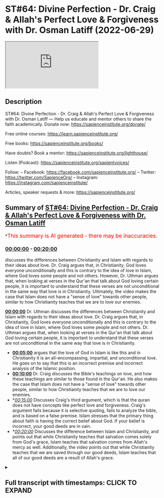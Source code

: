 # ST#64: Divine Perfection - Dr. Craig & Allah's Perfect Love & Forgiveness with Dr. Osman Latiff (2022-06-29)

<iframe loading='lazy' src='https://www.youtube.com/embed/fFkGbBAgy1s'></iframe>

## Description

ST#64: Divine Perfection - Dr. Craig & Allah's Perfect Love & Forgiveness with Dr. Osman Latiff
—
Help us educate and mentor others to share the faith academically.
Donate now: https://sapienceinstitute.org/donate/ 

Free online courses: https://learn.sapienceinstitute.org/

Free books: https://sapienceinstitute.org/books/

Have doubts? Book a mentor: https://sapienceinstitute.org/lighthouse/

Listen (Podcast): https://sapienceinstitute.org/sapientvoices/

Follow:
– Facebook: https://facebook.com/sapienceinstitute.org/ 
– Twitter: https://twitter.com/SapienceOrg/ 
– Instagram: https://instagram.com/sapienceinstitute/ 

Articles, speaker requests & more: https://sapienceinstitute.org/

## Summary of [ST#64: Divine Perfection - Dr. Craig & Allah's Perfect Love & Forgiveness with Dr. Osman Latiff](https://www.youtube.com/watch?v=fFkGbBAgy1s)


*<span style="color:red; font-size:125%">This summary is AI generated - there may be inaccuracies</span>.

### [00:00:00](https://www.youtube.com/watch?v=fFkGbBAgy1s&t=0) - [00:20:00](https://www.youtube.com/watch?v=fFkGbBAgy1s&t=1200)

 discusses the differences between Christianity and Islam with regards to their ideas about love. Dr. Craig argues that, in Christianity, God loves everyone unconditionally and this is contrary to the idea of love in Islam, where God loves some people and not others. However, Dr. Uthman argues that, when looking at verses in the Qur'an that talk about God loving certain people, it is important to understand that these verses are not unconditional in the same way that love is in Christianity. Ultimately, the video makes the case that Islam does not have a "sense of love" towards other people, similar to how Christianity teaches that we are to love our enemies.

**[00:00:00](https://www.youtube.com/watch?v=fFkGbBAgy1s&t=0)**  Dr. Uthman discusses the differences between Christianity and Islam with regards to their ideas about love. Dr. Craig argues that, in Christianity, God loves everyone unconditionally and this is contrary to the idea of love in Islam, where God loves some people and not others. Dr. Uthman argues that, when looking at verses in the Qur'an that talk about God loving certain people, it is important to understand that these verses are not unconditional in the same way that love is in Christianity.
* **[00:05:00](https://www.youtube.com/watch?v=fFkGbBAgy1s&t=300)** argues that the love of God in Islam is like this and in Christianity it is an all-encompassing, impartial, and unconditional love. He goes on to say that this is an incorrect premise and incorrect analysis of the Islamic position.
* **[00:10:00](https://www.youtube.com/watch?v=fFkGbBAgy1s&t=600)**  Dr. Craig discusses the Bible's teachings on love, and how these teachings are similar to those found in the Qur'an. He also makes the case that Islam does not have a "sense of love" towards other people, similar to how Christianity teaches that we are to love our enemies.
* **[00:15:00](https://www.youtube.com/watch?v=fFkGbBAgy1s&t=900)* Discusses Craig's third argument, which is that the quran does not have concepts like perfect love and forgiveness. Craig's argument fails because it is selective quoting, fails to analyze the bible, and is based on a false premise. Islam stresses that the primary thing about faith is having the correct belief about God. If your belief is incorrect, your good deeds are in vain.
* **[00:20:00](https://www.youtube.com/watch?v=fFkGbBAgy1s&t=1200)* Discusses the difference between Islam and Christianity, and points out that while Christianity teaches that salvation comes solely from God's grace, Islam teaches that salvation comes from Allah's mercy as well. Additionally, the video points out that while Christianity teaches that we are saved through our good deeds, Islam teaches that all of our good deeds are a result of Allah's grace.

<details><summary><h2>Full transcript with timestamps: CLICK TO EXPAND</h2></summary>

[0:00:06](https://youtu.be/fFkGbBAgy1s?t=6) assalamualaikum welcome to sapient  
[0:00:08](https://youtu.be/fFkGbBAgy1s?t=8) thoughts this is dr uthman native and  
[0:00:09](https://youtu.be/fFkGbBAgy1s?t=9) we're going through my book divine  
[0:00:10](https://youtu.be/fFkGbBAgy1s?t=10) perfection christianity and islam on sin  
[0:00:13](https://youtu.be/fFkGbBAgy1s?t=13) and salvation a very important topic a  
[0:00:15](https://youtu.be/fFkGbBAgy1s?t=15) very crucial understanding christianity  
[0:00:18](https://youtu.be/fFkGbBAgy1s?t=18) in its light in this right light and  
[0:00:20](https://youtu.be/fFkGbBAgy1s?t=20) islam in this right light as well of  
[0:00:22](https://youtu.be/fFkGbBAgy1s?t=22) course the book is also answering back  
[0:00:24](https://youtu.be/fFkGbBAgy1s?t=24) against detractors made by destructions  
[0:00:26](https://youtu.be/fFkGbBAgy1s?t=26) made by christian mission ethiopia and  
[0:00:28](https://youtu.be/fFkGbBAgy1s?t=28) apologists like william lane craig and  
[0:00:30](https://youtu.be/fFkGbBAgy1s?t=30) others before and after him as well  
[0:00:33](https://youtu.be/fFkGbBAgy1s?t=33) we've been through  
[0:00:34](https://youtu.be/fFkGbBAgy1s?t=34) two main arguments made by dr william  
[0:00:37](https://youtu.be/fFkGbBAgy1s?t=37) lane craig already about the concept of  
[0:00:39](https://youtu.be/fFkGbBAgy1s?t=39) the trinity in the quranic framework  
[0:00:41](https://youtu.be/fFkGbBAgy1s?t=41) about humans salvation in the quranic  
[0:00:44](https://youtu.be/fFkGbBAgy1s?t=44) model as well  
[0:00:46](https://youtu.be/fFkGbBAgy1s?t=46) in contrast to the christian  
[0:00:48](https://youtu.be/fFkGbBAgy1s?t=48) idea about atonement represents through  
[0:00:50](https://youtu.be/fFkGbBAgy1s?t=50) atonement theories and other things as  
[0:00:52](https://youtu.be/fFkGbBAgy1s?t=52) well now the the third argument made by  
[0:00:55](https://youtu.be/fFkGbBAgy1s?t=55) dr craig in light of islamic theism is a  
[0:00:58](https://youtu.be/fFkGbBAgy1s?t=58) bit similar to the second one but this  
[0:01:00](https://youtu.be/fFkGbBAgy1s?t=60) time it's about the idea of love  
[0:01:02](https://youtu.be/fFkGbBAgy1s?t=62) so he argues therefore that god can't be  
[0:01:05](https://youtu.be/fFkGbBAgy1s?t=65) worthy of worship in islam because he's  
[0:01:07](https://youtu.be/fFkGbBAgy1s?t=67) not maximally loving in that he doesn't  
[0:01:10](https://youtu.be/fFkGbBAgy1s?t=70) love  
[0:01:10](https://youtu.be/fFkGbBAgy1s?t=70) everybody and the christians in fact not  
[0:01:13](https://youtu.be/fFkGbBAgy1s?t=73) all christians but he and perhaps people  
[0:01:15](https://youtu.be/fFkGbBAgy1s?t=75) like him  
[0:01:16](https://youtu.be/fFkGbBAgy1s?t=76) focus on the idea that god loves  
[0:01:19](https://youtu.be/fFkGbBAgy1s?t=79) everyone  
[0:01:20](https://youtu.be/fFkGbBAgy1s?t=80) god loves everybody  
[0:01:22](https://youtu.be/fFkGbBAgy1s?t=82) and therefore if god loves everybody  
[0:01:25](https://youtu.be/fFkGbBAgy1s?t=85) then that's the god that we should be  
[0:01:26](https://youtu.be/fFkGbBAgy1s?t=86) worshipping as opposed to islam where  
[0:01:29](https://youtu.be/fFkGbBAgy1s?t=89) god loves some people and not other  
[0:01:31](https://youtu.be/fFkGbBAgy1s?t=91) people and craig therefore in his in his  
[0:01:34](https://youtu.be/fFkGbBAgy1s?t=94) works and literature in his debates he  
[0:01:36](https://youtu.be/fFkGbBAgy1s?t=96) isolates particular verses in the quran  
[0:01:38](https://youtu.be/fFkGbBAgy1s?t=98) where it says that god loves the  
[0:01:40](https://youtu.be/fFkGbBAgy1s?t=100) the doers of god those of good god loves  
[0:01:43](https://youtu.be/fFkGbBAgy1s?t=103) the repentant god loves the you know the  
[0:01:46](https://youtu.be/fFkGbBAgy1s?t=106) ones who make peace god loves so god  
[0:01:48](https://youtu.be/fFkGbBAgy1s?t=108) loves particular people uh but god does  
[0:01:51](https://youtu.be/fFkGbBAgy1s?t=111) not love other people god doesn't love  
[0:01:52](https://youtu.be/fFkGbBAgy1s?t=112) the boastful god doesn't love the  
[0:01:54](https://youtu.be/fFkGbBAgy1s?t=114) arrogant god doesn't love the the  
[0:01:56](https://youtu.be/fFkGbBAgy1s?t=116) unbelievers for example god doesn't love  
[0:01:58](https://youtu.be/fFkGbBAgy1s?t=118) the mischief makers for example or the  
[0:02:00](https://youtu.be/fFkGbBAgy1s?t=120) unjust for example so we have those that  
[0:02:02](https://youtu.be/fFkGbBAgy1s?t=122) god loves and go that god and those that  
[0:02:04](https://youtu.be/fFkGbBAgy1s?t=124) god does not love  
[0:02:06](https://youtu.be/fFkGbBAgy1s?t=126) in the quran for example whereas he says  
[0:02:08](https://youtu.be/fFkGbBAgy1s?t=128) in in christianity god loves everybody  
[0:02:12](https://youtu.be/fFkGbBAgy1s?t=132) and the key verse that christians love  
[0:02:14](https://youtu.be/fFkGbBAgy1s?t=134) to cite like him and others is  
[0:02:16](https://youtu.be/fFkGbBAgy1s?t=136) for god so loved the world loved the  
[0:02:18](https://youtu.be/fFkGbBAgy1s?t=138) world that he gave his only be or he  
[0:02:20](https://youtu.be/fFkGbBAgy1s?t=140) sent his only begotten son that he  
[0:02:22](https://youtu.be/fFkGbBAgy1s?t=142) whosoever believes in him shall have  
[0:02:24](https://youtu.be/fFkGbBAgy1s?t=144) everlasting life and shall not perish so  
[0:02:27](https://youtu.be/fFkGbBAgy1s?t=147) therefore since god so loved the world  
[0:02:29](https://youtu.be/fFkGbBAgy1s?t=149) meaning the whole world  
[0:02:31](https://youtu.be/fFkGbBAgy1s?t=151) that means god loves everybody including  
[0:02:34](https://youtu.be/fFkGbBAgy1s?t=154) sinners this is the key thing for us to  
[0:02:36](https://youtu.be/fFkGbBAgy1s?t=156) remember about what christians say  
[0:02:38](https://youtu.be/fFkGbBAgy1s?t=158) god loves sinners and therefore  
[0:02:41](https://youtu.be/fFkGbBAgy1s?t=161) and in contrast the quran in islam the  
[0:02:43](https://youtu.be/fFkGbBAgy1s?t=163) god of islam or the quran does not love  
[0:02:46](https://youtu.be/fFkGbBAgy1s?t=166) sinners that's the key thing but the  
[0:02:48](https://youtu.be/fFkGbBAgy1s?t=168) first thing of course is for us to  
[0:02:49](https://youtu.be/fFkGbBAgy1s?t=169) understand this very very clearly number  
[0:02:51](https://youtu.be/fFkGbBAgy1s?t=171) one  
[0:02:52](https://youtu.be/fFkGbBAgy1s?t=172) christians of course they make this  
[0:02:54](https://youtu.be/fFkGbBAgy1s?t=174) argument about god loving everybody but  
[0:02:56](https://youtu.be/fFkGbBAgy1s?t=176) there is no agreement in fact amongst  
[0:02:58](https://youtu.be/fFkGbBAgy1s?t=178) christians or theologians that god in  
[0:03:01](https://youtu.be/fFkGbBAgy1s?t=181) fact loves everybody does god love  
[0:03:04](https://youtu.be/fFkGbBAgy1s?t=184) the murderer does god love  
[0:03:07](https://youtu.be/fFkGbBAgy1s?t=187) hitler does god love genocidal maniacs  
[0:03:10](https://youtu.be/fFkGbBAgy1s?t=190) does god love everybody and does god  
[0:03:13](https://youtu.be/fFkGbBAgy1s?t=193) love them exactly the same way now i say  
[0:03:15](https://youtu.be/fFkGbBAgy1s?t=195) that because dr craig for example says  
[0:03:18](https://youtu.be/fFkGbBAgy1s?t=198) the love of god is three things it's  
[0:03:20](https://youtu.be/fFkGbBAgy1s?t=200) impartial it's universal and it's  
[0:03:23](https://youtu.be/fFkGbBAgy1s?t=203) unconditional remember those three words  
[0:03:25](https://youtu.be/fFkGbBAgy1s?t=205) it's impartial  
[0:03:27](https://youtu.be/fFkGbBAgy1s?t=207) unconditional and it's universal whereas  
[0:03:30](https://youtu.be/fFkGbBAgy1s?t=210) the love of the god in islam it's  
[0:03:33](https://youtu.be/fFkGbBAgy1s?t=213) partial not universal not unconditional  
[0:03:35](https://youtu.be/fFkGbBAgy1s?t=215) either therefore the god of uh  
[0:03:37](https://youtu.be/fFkGbBAgy1s?t=217) christianity he argues wins the day now  
[0:03:40](https://youtu.be/fFkGbBAgy1s?t=220) let's think about this very carefully  
[0:03:41](https://youtu.be/fFkGbBAgy1s?t=221) what does it mean to say that the love  
[0:03:42](https://youtu.be/fFkGbBAgy1s?t=222) of god is impartial in christianity that  
[0:03:45](https://youtu.be/fFkGbBAgy1s?t=225) means it's the same that means god loves  
[0:03:48](https://youtu.be/fFkGbBAgy1s?t=228) everybody the same what does that mean  
[0:03:51](https://youtu.be/fFkGbBAgy1s?t=231) that means god loves  
[0:03:53](https://youtu.be/fFkGbBAgy1s?t=233) hitler like he loves moses that god  
[0:03:56](https://youtu.be/fFkGbBAgy1s?t=236) loves the mass murderer like he loves  
[0:03:59](https://youtu.be/fFkGbBAgy1s?t=239) the peacemaker that means god love is  
[0:04:01](https://youtu.be/fFkGbBAgy1s?t=241) impartial he loves everybody the same  
[0:04:04](https://youtu.be/fFkGbBAgy1s?t=244) which means in essence god loves nobody  
[0:04:07](https://youtu.be/fFkGbBAgy1s?t=247) because there's no gradients of love for  
[0:04:09](https://youtu.be/fFkGbBAgy1s?t=249) us to consider what does love actually  
[0:04:11](https://youtu.be/fFkGbBAgy1s?t=251) then mean  
[0:04:13](https://youtu.be/fFkGbBAgy1s?t=253) what does love even mean if god loves  
[0:04:15](https://youtu.be/fFkGbBAgy1s?t=255) everybody the same and there are no  
[0:04:17](https://youtu.be/fFkGbBAgy1s?t=257) gradients of love loving less not loving  
[0:04:20](https://youtu.be/fFkGbBAgy1s?t=260) loving more these are all gradients of  
[0:04:22](https://youtu.be/fFkGbBAgy1s?t=262) love that we find in the quran in  
[0:04:23](https://youtu.be/fFkGbBAgy1s?t=263) islamic  
[0:04:25](https://youtu.be/fFkGbBAgy1s?t=265) narrative but in christianity if god  
[0:04:27](https://youtu.be/fFkGbBAgy1s?t=267) loves everybody the same impartially  
[0:04:29](https://youtu.be/fFkGbBAgy1s?t=269) that means how do we even have a way of  
[0:04:31](https://youtu.be/fFkGbBAgy1s?t=271) approaching god or know what god wants  
[0:04:34](https://youtu.be/fFkGbBAgy1s?t=274) us to do if he loves us all impartially  
[0:04:37](https://youtu.be/fFkGbBAgy1s?t=277) anyway from the get-go from the outside  
[0:04:40](https://youtu.be/fFkGbBAgy1s?t=280) and what does it mean is love is  
[0:04:41](https://youtu.be/fFkGbBAgy1s?t=281) unconditional that means there's no  
[0:04:43](https://youtu.be/fFkGbBAgy1s?t=283) condition placed on god's love that  
[0:04:44](https://youtu.be/fFkGbBAgy1s?t=284) means  
[0:04:45](https://youtu.be/fFkGbBAgy1s?t=285) the psychopathic murderer she could feel  
[0:04:48](https://youtu.be/fFkGbBAgy1s?t=288) secure and happy knowing that god loves  
[0:04:50](https://youtu.be/fFkGbBAgy1s?t=290) him anyway because it's an unconditional  
[0:04:53](https://youtu.be/fFkGbBAgy1s?t=293) love like the craig therefore presents  
[0:04:55](https://youtu.be/fFkGbBAgy1s?t=295) but this again is contrary in fact to  
[0:04:57](https://youtu.be/fFkGbBAgy1s?t=297) the bible itself because in the bible  
[0:04:59](https://youtu.be/fFkGbBAgy1s?t=299) itself we do find verses where god does  
[0:05:02](https://youtu.be/fFkGbBAgy1s?t=302) not love some people in the book of  
[0:05:04](https://youtu.be/fFkGbBAgy1s?t=304) hosea for example chapter 9 verse 5 5 it  
[0:05:07](https://youtu.be/fFkGbBAgy1s?t=307) says because of their wickedness in  
[0:05:09](https://youtu.be/fFkGbBAgy1s?t=309) gilgal i hated them  
[0:05:12](https://youtu.be/fFkGbBAgy1s?t=312) right because of this wretchedness or  
[0:05:14](https://youtu.be/fFkGbBAgy1s?t=314) their rebellion i do not love them very  
[0:05:17](https://youtu.be/fFkGbBAgy1s?t=317) unequivocal language in psalm 5 5. god  
[0:05:20](https://youtu.be/fFkGbBAgy1s?t=320) does not love those who transgress and  
[0:05:22](https://youtu.be/fFkGbBAgy1s?t=322) do wrong in psalm 5 5 in psalm 139 it  
[0:05:26](https://youtu.be/fFkGbBAgy1s?t=326) says something similar right that  
[0:05:29](https://youtu.be/fFkGbBAgy1s?t=329) what do i do with those who hate you i  
[0:05:31](https://youtu.be/fFkGbBAgy1s?t=331) hate them i have all full hatred for  
[0:05:34](https://youtu.be/fFkGbBAgy1s?t=334) them in fact eric peel the dutch  
[0:05:36](https://youtu.be/fFkGbBAgy1s?t=336) theologian says that the most  
[0:05:38](https://youtu.be/fFkGbBAgy1s?t=338) absolute form of hatred is used in this  
[0:05:41](https://youtu.be/fFkGbBAgy1s?t=341) verse even thomas aquinas in his  
[0:05:43](https://youtu.be/fFkGbBAgy1s?t=343) comments from psalm 5 5 says that god  
[0:05:45](https://youtu.be/fFkGbBAgy1s?t=345) hates sinners  
[0:05:47](https://youtu.be/fFkGbBAgy1s?t=347) right that they're not sufficient  
[0:05:49](https://youtu.be/fFkGbBAgy1s?t=349) before god's majesty before god so  
[0:05:52](https://youtu.be/fFkGbBAgy1s?t=352) therefore it seems these are like newer  
[0:05:54](https://youtu.be/fFkGbBAgy1s?t=354) kind of trends coming from christian  
[0:05:55](https://youtu.be/fFkGbBAgy1s?t=355) missionaries about god loving everybody  
[0:05:57](https://youtu.be/fFkGbBAgy1s?t=357) maybe  
[0:05:58](https://youtu.be/fFkGbBAgy1s?t=358) maybe it's a ploy  
[0:05:59](https://youtu.be/fFkGbBAgy1s?t=359) in order to propagate their faith and to  
[0:06:01](https://youtu.be/fFkGbBAgy1s?t=361) invite more people to christianity but  
[0:06:03](https://youtu.be/fFkGbBAgy1s?t=363) but the bible isn't saying that and nor  
[0:06:06](https://youtu.be/fFkGbBAgy1s?t=366) are christian theologians particularly  
[0:06:07](https://youtu.be/fFkGbBAgy1s?t=367) of the past saying that that god loves  
[0:06:09](https://youtu.be/fFkGbBAgy1s?t=369) everybody the same way impartially that  
[0:06:12](https://youtu.be/fFkGbBAgy1s?t=372) means even me as a muslim who denies  
[0:06:15](https://youtu.be/fFkGbBAgy1s?t=375) christianity and denies of the core  
[0:06:17](https://youtu.be/fFkGbBAgy1s?t=377) tenets of christianity of incarnation of  
[0:06:20](https://youtu.be/fFkGbBAgy1s?t=380) jesus as a savior uh  
[0:06:23](https://youtu.be/fFkGbBAgy1s?t=383) god would love me as as he loves other  
[0:06:25](https://youtu.be/fFkGbBAgy1s?t=385) people  
[0:06:26](https://youtu.be/fFkGbBAgy1s?t=386) unconditionally i mean i don't have to  
[0:06:28](https://youtu.be/fFkGbBAgy1s?t=388) change or anything of course christians  
[0:06:29](https://youtu.be/fFkGbBAgy1s?t=389) wouldn't argue they said no there has to  
[0:06:30](https://youtu.be/fFkGbBAgy1s?t=390) be change and you have to whatever but  
[0:06:32](https://youtu.be/fFkGbBAgy1s?t=392) the point is not just through my service  
[0:06:34](https://youtu.be/fFkGbBAgy1s?t=394) of anybody really so  
[0:06:36](https://youtu.be/fFkGbBAgy1s?t=396) that wouldn't really work in light of  
[0:06:38](https://youtu.be/fFkGbBAgy1s?t=398) the bible or in light of just  
[0:06:39](https://youtu.be/fFkGbBAgy1s?t=399) logical sense and what about god  
[0:06:42](https://youtu.be/fFkGbBAgy1s?t=402) therefore loving universally that means  
[0:06:44](https://youtu.be/fFkGbBAgy1s?t=404) the same thing that god loves everybody  
[0:06:46](https://youtu.be/fFkGbBAgy1s?t=406) and everything the same way  
[0:06:48](https://youtu.be/fFkGbBAgy1s?t=408) of course this wouldn't make much sense  
[0:06:51](https://youtu.be/fFkGbBAgy1s?t=411) to say that because it wouldn't give  
[0:06:53](https://youtu.be/fFkGbBAgy1s?t=413) human beings that incentive that drive  
[0:06:55](https://youtu.be/fFkGbBAgy1s?t=415) to want to do good things in order to  
[0:06:58](https://youtu.be/fFkGbBAgy1s?t=418) love god or be loved by god because if  
[0:07:02](https://youtu.be/fFkGbBAgy1s?t=422) god loves them already anyway then what  
[0:07:04](https://youtu.be/fFkGbBAgy1s?t=424) really would the point of that be  
[0:07:06](https://youtu.be/fFkGbBAgy1s?t=426) and some people in fact would argue some  
[0:07:08](https://youtu.be/fFkGbBAgy1s?t=428) people would argue against it by saying  
[0:07:09](https://youtu.be/fFkGbBAgy1s?t=429) well you know people's love for god  
[0:07:11](https://youtu.be/fFkGbBAgy1s?t=431) should drive them to want to do good  
[0:07:13](https://youtu.be/fFkGbBAgy1s?t=433) things for them and i understand that  
[0:07:14](https://youtu.be/fFkGbBAgy1s?t=434) point as well but other people would  
[0:07:15](https://youtu.be/fFkGbBAgy1s?t=435) argue  
[0:07:16](https://youtu.be/fFkGbBAgy1s?t=436) what's the point anyway and anyway islam  
[0:07:18](https://youtu.be/fFkGbBAgy1s?t=438) doesn't have that problem  
[0:07:20](https://youtu.be/fFkGbBAgy1s?t=440) it doesn't have that problem because  
[0:07:22](https://youtu.be/fFkGbBAgy1s?t=442) what does islam actually say  
[0:07:23](https://youtu.be/fFkGbBAgy1s?t=443) it says number one the thing that is  
[0:07:26](https://youtu.be/fFkGbBAgy1s?t=446) universal from god to all of humanity is  
[0:07:29](https://youtu.be/fFkGbBAgy1s?t=449) the divine mercy of god remember we've  
[0:07:32](https://youtu.be/fFkGbBAgy1s?t=452) discussed it already in light of the  
[0:07:34](https://youtu.be/fFkGbBAgy1s?t=454) adamic conundrum in light of human  
[0:07:36](https://youtu.be/fFkGbBAgy1s?t=456) salvation model  
[0:07:37](https://youtu.be/fFkGbBAgy1s?t=457) god's divine mercy and that divine mercy  
[0:07:40](https://youtu.be/fFkGbBAgy1s?t=460) is in everything so the prophet of allah  
[0:07:43](https://youtu.be/fFkGbBAgy1s?t=463) says that that in the lillahi  
[0:07:45](https://youtu.be/fFkGbBAgy1s?t=465) allah has a hundred parts of his mercy  
[0:07:50](https://youtu.be/fFkGbBAgy1s?t=470) allah has sent one part of his mercy  
[0:07:52](https://youtu.be/fFkGbBAgy1s?t=472) between humans and jinn and even beasts  
[0:07:55](https://youtu.be/fFkGbBAgy1s?t=475) right even animals even the hadith says  
[0:07:58](https://youtu.be/fFkGbBAgy1s?t=478) well hawaiian even insects share from  
[0:08:00](https://youtu.be/fFkGbBAgy1s?t=480) that one part of that divine mercy that  
[0:08:02](https://youtu.be/fFkGbBAgy1s?t=482) means that mercy of god really is in  
[0:08:04](https://youtu.be/fFkGbBAgy1s?t=484) everybody  
[0:08:06](https://youtu.be/fFkGbBAgy1s?t=486) and people when you see  
[0:08:08](https://youtu.be/fFkGbBAgy1s?t=488) you know acts of goodness or kindness or  
[0:08:10](https://youtu.be/fFkGbBAgy1s?t=490) mercy or sympathy or empathy or love  
[0:08:12](https://youtu.be/fFkGbBAgy1s?t=492) uh  
[0:08:13](https://youtu.be/fFkGbBAgy1s?t=493) or you're only seeing a small tiny  
[0:08:16](https://youtu.be/fFkGbBAgy1s?t=496) fragment of something that's in your  
[0:08:18](https://youtu.be/fFkGbBAgy1s?t=498) life but think about the whole of  
[0:08:20](https://youtu.be/fFkGbBAgy1s?t=500) creation from the beginning to the end  
[0:08:21](https://youtu.be/fFkGbBAgy1s?t=501) of time and all of everything that you  
[0:08:23](https://youtu.be/fFkGbBAgy1s?t=503) see and you will never see in your life  
[0:08:25](https://youtu.be/fFkGbBAgy1s?t=505) is all from that one part of allah's  
[0:08:27](https://youtu.be/fFkGbBAgy1s?t=507) divine mercy that's mercy isn't  
[0:08:29](https://youtu.be/fFkGbBAgy1s?t=509) everything even those who disbelieve in  
[0:08:31](https://youtu.be/fFkGbBAgy1s?t=511) him allah is still merciful unto them  
[0:08:33](https://youtu.be/fFkGbBAgy1s?t=513) how is allah merciful and to all people  
[0:08:35](https://youtu.be/fFkGbBAgy1s?t=515) that allah allows and shows even the  
[0:08:38](https://youtu.be/fFkGbBAgy1s?t=518) wretched most wretched person at any  
[0:08:40](https://youtu.be/fFkGbBAgy1s?t=520) time a chance to come back to god  
[0:08:44](https://youtu.be/fFkGbBAgy1s?t=524) right that's that's powerful that  
[0:08:46](https://youtu.be/fFkGbBAgy1s?t=526) allah's mercy is such that even the most  
[0:08:48](https://youtu.be/fFkGbBAgy1s?t=528) wretched individual has at any point in  
[0:08:51](https://youtu.be/fFkGbBAgy1s?t=531) time any point in his life to go back to  
[0:08:53](https://youtu.be/fFkGbBAgy1s?t=533) god through repentance and he will find  
[0:08:55](https://youtu.be/fFkGbBAgy1s?t=535) god forgiving allah says  
[0:09:01](https://youtu.be/fFkGbBAgy1s?t=541) i am forgiving  
[0:09:04](https://youtu.be/fFkGbBAgy1s?t=544) for the one who repents  
[0:09:06](https://youtu.be/fFkGbBAgy1s?t=546) and believes and works good deeds and  
[0:09:09](https://youtu.be/fFkGbBAgy1s?t=549) then follows a life of righteousness i  
[0:09:12](https://youtu.be/fFkGbBAgy1s?t=552) am forgiving on that person so therefore  
[0:09:14](https://youtu.be/fFkGbBAgy1s?t=554) that that path is always open for  
[0:09:16](https://youtu.be/fFkGbBAgy1s?t=556) anybody the path of forgiveness and  
[0:09:18](https://youtu.be/fFkGbBAgy1s?t=558) mercy and closeness and love of god but  
[0:09:21](https://youtu.be/fFkGbBAgy1s?t=561) to say therefore at the outset god loves  
[0:09:23](https://youtu.be/fFkGbBAgy1s?t=563) everybody it wouldn't really it's i mean  
[0:09:24](https://youtu.be/fFkGbBAgy1s?t=564) it might sound nice on the tongue but it  
[0:09:26](https://youtu.be/fFkGbBAgy1s?t=566) doesn't really make that much actually  
[0:09:27](https://youtu.be/fFkGbBAgy1s?t=567) of sense and christian theologians would  
[0:09:29](https://youtu.be/fFkGbBAgy1s?t=569) argue i mean some people in fact really  
[0:09:32](https://youtu.be/fFkGbBAgy1s?t=572) argue against william craig for saying  
[0:09:34](https://youtu.be/fFkGbBAgy1s?t=574) such things because the bible in fact  
[0:09:35](https://youtu.be/fFkGbBAgy1s?t=575) doesn't teach that doesn't preach that  
[0:09:38](https://youtu.be/fFkGbBAgy1s?t=578) and therefore it's really an incorrect  
[0:09:40](https://youtu.be/fFkGbBAgy1s?t=580) way of of of interpreting the christian  
[0:09:43](https://youtu.be/fFkGbBAgy1s?t=583) faith as well  
[0:09:44](https://youtu.be/fFkGbBAgy1s?t=584) uh so that's one thing therefore that he  
[0:09:46](https://youtu.be/fFkGbBAgy1s?t=586) says in his argument that the love of  
[0:09:48](https://youtu.be/fFkGbBAgy1s?t=588) god in islam is like this and in  
[0:09:50](https://youtu.be/fFkGbBAgy1s?t=590) christianity it's an all-encompassing  
[0:09:52](https://youtu.be/fFkGbBAgy1s?t=592) it's a universal impartial and  
[0:09:54](https://youtu.be/fFkGbBAgy1s?t=594) unconditional love we've shown therefore  
[0:09:56](https://youtu.be/fFkGbBAgy1s?t=596) that that actually is is an incorrect  
[0:09:58](https://youtu.be/fFkGbBAgy1s?t=598) premise and incorrect  
[0:09:59](https://youtu.be/fFkGbBAgy1s?t=599) analysis of the islamic position as well  
[0:10:02](https://youtu.be/fFkGbBAgy1s?t=602) the second thing that he argues in fact  
[0:10:04](https://youtu.be/fFkGbBAgy1s?t=604) in the same section or same area is he  
[0:10:07](https://youtu.be/fFkGbBAgy1s?t=607) says you see the love of god  
[0:10:09](https://youtu.be/fFkGbBAgy1s?t=609) is such that  
[0:10:11](https://youtu.be/fFkGbBAgy1s?t=611) god calls on christians to be loving to  
[0:10:15](https://youtu.be/fFkGbBAgy1s?t=615) be loving to their enemies  
[0:10:17](https://youtu.be/fFkGbBAgy1s?t=617) and he says you see that's unique  
[0:10:18](https://youtu.be/fFkGbBAgy1s?t=618) because in islam you don't have loving  
[0:10:20](https://youtu.be/fFkGbBAgy1s?t=620) your enemies  
[0:10:22](https://youtu.be/fFkGbBAgy1s?t=622) and again it might sound nice on the  
[0:10:24](https://youtu.be/fFkGbBAgy1s?t=624) tongue while loving your enemies okay  
[0:10:26](https://youtu.be/fFkGbBAgy1s?t=626) what does that actually mean it's  
[0:10:27](https://youtu.be/fFkGbBAgy1s?t=627) important for all of us to look closely  
[0:10:29](https://youtu.be/fFkGbBAgy1s?t=629) at every argument being made and to  
[0:10:30](https://youtu.be/fFkGbBAgy1s?t=630) dissect it and to unpack it and to  
[0:10:32](https://youtu.be/fFkGbBAgy1s?t=632) unpeel it and to look closely because  
[0:10:34](https://youtu.be/fFkGbBAgy1s?t=634) these are our major problems and i  
[0:10:36](https://youtu.be/fFkGbBAgy1s?t=636) believe that if christians are sincere  
[0:10:38](https://youtu.be/fFkGbBAgy1s?t=638) and they look closely they'll see the  
[0:10:40](https://youtu.be/fFkGbBAgy1s?t=640) fallacy of these of these own arguments  
[0:10:42](https://youtu.be/fFkGbBAgy1s?t=642) so he says for example in the book of  
[0:10:44](https://youtu.be/fFkGbBAgy1s?t=644) matthew it says that you know jesus says  
[0:10:46](https://youtu.be/fFkGbBAgy1s?t=646) love your enemies  
[0:10:48](https://youtu.be/fFkGbBAgy1s?t=648) love your enemies like you love  
[0:10:49](https://youtu.be/fFkGbBAgy1s?t=649) yourselves love your enemies  
[0:10:51](https://youtu.be/fFkGbBAgy1s?t=651) now what does love actually mean how do  
[0:10:53](https://youtu.be/fFkGbBAgy1s?t=653) you define does the bible define love  
[0:10:57](https://youtu.be/fFkGbBAgy1s?t=657) how do you love i know i know how to  
[0:10:58](https://youtu.be/fFkGbBAgy1s?t=658) love me i could say i love god i love my  
[0:11:01](https://youtu.be/fFkGbBAgy1s?t=661) mother i love my wife my children i you  
[0:11:03](https://youtu.be/fFkGbBAgy1s?t=663) have you know what love might mean  
[0:11:05](https://youtu.be/fFkGbBAgy1s?t=665) what does it mean to love your enemies  
[0:11:08](https://youtu.be/fFkGbBAgy1s?t=668) and what must your enemies be doing or  
[0:11:10](https://youtu.be/fFkGbBAgy1s?t=670) not doing in order for you to love them  
[0:11:13](https://youtu.be/fFkGbBAgy1s?t=673) or not love them  
[0:11:14](https://youtu.be/fFkGbBAgy1s?t=674) right do you love the one who is  
[0:11:16](https://youtu.be/fFkGbBAgy1s?t=676) murdering your family do you love that  
[0:11:17](https://youtu.be/fFkGbBAgy1s?t=677) person and how do you show that love as  
[0:11:20](https://youtu.be/fFkGbBAgy1s?t=680) well  
[0:11:21](https://youtu.be/fFkGbBAgy1s?t=681) it's one thing to verbalize in fact it's  
[0:11:23](https://youtu.be/fFkGbBAgy1s?t=683) one thing to feel not even verbalizing  
[0:11:25](https://youtu.be/fFkGbBAgy1s?t=685) is wanting to feel and say i love a  
[0:11:27](https://youtu.be/fFkGbBAgy1s?t=687) person if that love is not verbalized  
[0:11:30](https://youtu.be/fFkGbBAgy1s?t=690) it's a problem if that love isn't  
[0:11:32](https://youtu.be/fFkGbBAgy1s?t=692) actualized it's another problem so what  
[0:11:34](https://youtu.be/fFkGbBAgy1s?t=694) does love actually mean therefore now of  
[0:11:36](https://youtu.be/fFkGbBAgy1s?t=696) course in the bible we're also taught  
[0:11:38](https://youtu.be/fFkGbBAgy1s?t=698) and shown the way that loving one  
[0:11:40](https://youtu.be/fFkGbBAgy1s?t=700) enemies is demonstrated in fact in the  
[0:11:42](https://youtu.be/fFkGbBAgy1s?t=702) bible it says which means which means  
[0:11:45](https://youtu.be/fFkGbBAgy1s?t=705) that when your enemy is hungry feed him  
[0:11:48](https://youtu.be/fFkGbBAgy1s?t=708) when your enemy is thirsty give him  
[0:11:50](https://youtu.be/fFkGbBAgy1s?t=710) drink no i could understand that  
[0:11:52](https://youtu.be/fFkGbBAgy1s?t=712) but then for craig to make an argument  
[0:11:54](https://youtu.be/fFkGbBAgy1s?t=714) that islam doesn't have something  
[0:11:55](https://youtu.be/fFkGbBAgy1s?t=715) similar  
[0:11:56](https://youtu.be/fFkGbBAgy1s?t=716) is again a gross gross error and this is  
[0:11:59](https://youtu.be/fFkGbBAgy1s?t=719) too many of them from our christian  
[0:12:01](https://youtu.be/fFkGbBAgy1s?t=721) friends because in the quran we have  
[0:12:03](https://youtu.be/fFkGbBAgy1s?t=723) something similar in fact allah praises  
[0:12:06](https://youtu.be/fFkGbBAgy1s?t=726) those companions of the prophet muhammad  
[0:12:08](https://youtu.be/fFkGbBAgy1s?t=728) in the quran  
[0:12:19](https://youtu.be/fFkGbBAgy1s?t=739) it says that they the prophet's  
[0:12:21](https://youtu.be/fFkGbBAgy1s?t=741) companions feed believers feed  
[0:12:24](https://youtu.be/fFkGbBAgy1s?t=744) right  
[0:12:26](https://youtu.be/fFkGbBAgy1s?t=746) out of their love for allah  
[0:12:29](https://youtu.be/fFkGbBAgy1s?t=749) their if their motivation is the love of  
[0:12:31](https://youtu.be/fFkGbBAgy1s?t=751) allah right who do they feed  
[0:12:34](https://youtu.be/fFkGbBAgy1s?t=754) the poor miskin the orphans and the  
[0:12:38](https://youtu.be/fFkGbBAgy1s?t=758) prisoners of war  
[0:12:40](https://youtu.be/fFkGbBAgy1s?t=760) prisoners of war of course are enemy  
[0:12:42](https://youtu.be/fFkGbBAgy1s?t=762) prisoners of war right and they say we  
[0:12:45](https://youtu.be/fFkGbBAgy1s?t=765) feed you  
[0:12:48](https://youtu.be/fFkGbBAgy1s?t=768) for the sake of allah  
[0:12:50](https://youtu.be/fFkGbBAgy1s?t=770) or they think or they feel or they say  
[0:12:52](https://youtu.be/fFkGbBAgy1s?t=772) we feed you for the sake of allah  
[0:12:54](https://youtu.be/fFkGbBAgy1s?t=774) we don't want for the face of allah we  
[0:12:57](https://youtu.be/fFkGbBAgy1s?t=777) don't want from you any reward or any  
[0:13:00](https://youtu.be/fFkGbBAgy1s?t=780) gratitude or any thanks everything we're  
[0:13:02](https://youtu.be/fFkGbBAgy1s?t=782) doing is completely and solely for the  
[0:13:04](https://youtu.be/fFkGbBAgy1s?t=784) love of allah wa ta'ala that's a  
[0:13:06](https://youtu.be/fFkGbBAgy1s?t=786) demonstration of  
[0:13:08](https://youtu.be/fFkGbBAgy1s?t=788) feeding captives and of course in  
[0:13:10](https://youtu.be/fFkGbBAgy1s?t=790) islamic history there's a lot of  
[0:13:11](https://youtu.be/fFkGbBAgy1s?t=791) examples of that of feeding captives  
[0:13:13](https://youtu.be/fFkGbBAgy1s?t=793) whoever they are christian captives or  
[0:13:15](https://youtu.be/fFkGbBAgy1s?t=795) whoever they are you know  
[0:13:17](https://youtu.be/fFkGbBAgy1s?t=797) in my book on being human how islam  
[0:13:20](https://youtu.be/fFkGbBAgy1s?t=800) addresses othering demonization and  
[0:13:21](https://youtu.be/fFkGbBAgy1s?t=801) empathy my last chapter is about the  
[0:13:23](https://youtu.be/fFkGbBAgy1s?t=803) genocide in rwanda 1994 where i discuss  
[0:13:26](https://youtu.be/fFkGbBAgy1s?t=806) at length the way that muslims in fact  
[0:13:28](https://youtu.be/fFkGbBAgy1s?t=808) save the lives of countless christians  
[0:13:30](https://youtu.be/fFkGbBAgy1s?t=810) and fed them and gave them drink and hid  
[0:13:32](https://youtu.be/fFkGbBAgy1s?t=812) them as as muslims to save their lives  
[0:13:35](https://youtu.be/fFkGbBAgy1s?t=815) and all but these things are quite  
[0:13:36](https://youtu.be/fFkGbBAgy1s?t=816) common they can't happen of course in  
[0:13:38](https://youtu.be/fFkGbBAgy1s?t=818) our world people they do those things  
[0:13:40](https://youtu.be/fFkGbBAgy1s?t=820) but in islam of course we also have  
[0:13:41](https://youtu.be/fFkGbBAgy1s?t=821) guidelines about you know showing  
[0:13:44](https://youtu.be/fFkGbBAgy1s?t=824) preferential treatment  
[0:13:47](https://youtu.be/fFkGbBAgy1s?t=827) showing goodness to even enemies who are  
[0:13:49](https://youtu.be/fFkGbBAgy1s?t=829) prisoners of war and um and dealing with  
[0:13:52](https://youtu.be/fFkGbBAgy1s?t=832) them you know with that kind of a  
[0:13:53](https://youtu.be/fFkGbBAgy1s?t=833) kindness or feeding them and so  
[0:13:55](https://youtu.be/fFkGbBAgy1s?t=835) therefore the bible therefore has this  
[0:13:56](https://youtu.be/fFkGbBAgy1s?t=836) but so too does the quran in fact have  
[0:13:58](https://youtu.be/fFkGbBAgy1s?t=838) there's not an argument therefore to be  
[0:13:59](https://youtu.be/fFkGbBAgy1s?t=839) made  
[0:14:00](https://youtu.be/fFkGbBAgy1s?t=840) and therefore he also makes the case  
[0:14:01](https://youtu.be/fFkGbBAgy1s?t=841) therefore that  
[0:14:03](https://youtu.be/fFkGbBAgy1s?t=843) in islam we don't have this sense of  
[0:14:06](https://youtu.be/fFkGbBAgy1s?t=846) you know of love towards other people or  
[0:14:10](https://youtu.be/fFkGbBAgy1s?t=850) you know loving god for example loving  
[0:14:12](https://youtu.be/fFkGbBAgy1s?t=852) god and god loving people even though of  
[0:14:14](https://youtu.be/fFkGbBAgy1s?t=854) course the quran also says  
[0:14:16](https://youtu.be/fFkGbBAgy1s?t=856) that about the believers  
[0:14:19](https://youtu.be/fFkGbBAgy1s?t=859) that they  
[0:14:21](https://youtu.be/fFkGbBAgy1s?t=861) that god loves them and they love god  
[0:14:24](https://youtu.be/fFkGbBAgy1s?t=864) and so therefore the way that love is  
[0:14:25](https://youtu.be/fFkGbBAgy1s?t=865) reflected in islam even love towards  
[0:14:27](https://youtu.be/fFkGbBAgy1s?t=867) other people has been shown very clearly  
[0:14:29](https://youtu.be/fFkGbBAgy1s?t=869) in the quran  
[0:14:30](https://youtu.be/fFkGbBAgy1s?t=870) and in the life of the prophet muhammad  
[0:14:32](https://youtu.be/fFkGbBAgy1s?t=872) himself peace be upon him in fact the  
[0:14:34](https://youtu.be/fFkGbBAgy1s?t=874) prophet one says to his companion  
[0:14:37](https://youtu.be/fFkGbBAgy1s?t=877) he says to aquarius  
[0:14:39](https://youtu.be/fFkGbBAgy1s?t=879) he says  
[0:14:40](https://youtu.be/fFkGbBAgy1s?t=880) join relations with those that cut off  
[0:14:42](https://youtu.be/fFkGbBAgy1s?t=882) from you  
[0:14:44](https://youtu.be/fFkGbBAgy1s?t=884) and give to those who deny you  
[0:14:47](https://youtu.be/fFkGbBAgy1s?t=887) and pardon those who wrong you he says  
[0:14:49](https://youtu.be/fFkGbBAgy1s?t=889) don't be like those who who say that i'm  
[0:14:52](https://youtu.be/fFkGbBAgy1s?t=892) going to be good to those if they're  
[0:14:53](https://youtu.be/fFkGbBAgy1s?t=893) good to me meaning have a much higher  
[0:14:55](https://youtu.be/fFkGbBAgy1s?t=895) paradigm of service to people of  
[0:14:58](https://youtu.be/fFkGbBAgy1s?t=898) kindness to people the quran in fact has  
[0:15:01](https://youtu.be/fFkGbBAgy1s?t=901) many examples like that it praises those  
[0:15:03](https://youtu.be/fFkGbBAgy1s?t=903) who subdue their anger who pardon people  
[0:15:06](https://youtu.be/fFkGbBAgy1s?t=906) who give to others who give in charity  
[0:15:08](https://youtu.be/fFkGbBAgy1s?t=908) who kind of have all these beautiful  
[0:15:09](https://youtu.be/fFkGbBAgy1s?t=909) attributes that praises those people so  
[0:15:12](https://youtu.be/fFkGbBAgy1s?t=912) therefore it is an incorrect premise for  
[0:15:13](https://youtu.be/fFkGbBAgy1s?t=913) christians like craig to argue therefore  
[0:15:15](https://youtu.be/fFkGbBAgy1s?t=915) the quran has no concept like these  
[0:15:18](https://youtu.be/fFkGbBAgy1s?t=918) whereas in the bible we're told to love  
[0:15:19](https://youtu.be/fFkGbBAgy1s?t=919) one's enemies and to love people in fact  
[0:15:22](https://youtu.be/fFkGbBAgy1s?t=922) the beautiful tradition in the prophet's  
[0:15:23](https://youtu.be/fFkGbBAgy1s?t=923) life is that he said peace be upon  
[0:15:31](https://youtu.be/fFkGbBAgy1s?t=931) the merciful ones are those whom the all  
[0:15:33](https://youtu.be/fFkGbBAgy1s?t=933) merciful shows mercy towards be merciful  
[0:15:36](https://youtu.be/fFkGbBAgy1s?t=936) with those in the earth and the one in  
[0:15:38](https://youtu.be/fFkGbBAgy1s?t=938) the heavens will be merciful unto you so  
[0:15:40](https://youtu.be/fFkGbBAgy1s?t=940) therefore we've illustrated therefore in  
[0:15:42](https://youtu.be/fFkGbBAgy1s?t=942) this very short episode the way that  
[0:15:44](https://youtu.be/fFkGbBAgy1s?t=944) craig's third argument really falls flat  
[0:15:47](https://youtu.be/fFkGbBAgy1s?t=947) on its face it's an incorrect argument  
[0:15:49](https://youtu.be/fFkGbBAgy1s?t=949) it's not true it's selective quoting or  
[0:15:52](https://youtu.be/fFkGbBAgy1s?t=952) failing to analyze or look closely and  
[0:15:54](https://youtu.be/fFkGbBAgy1s?t=954) and and critically at one's own faith as  
[0:15:57](https://youtu.be/fFkGbBAgy1s?t=957) well as the faith of islam as well uh a  
[0:16:00](https://youtu.be/fFkGbBAgy1s?t=960) lot of us to end on therefore is a  
[0:16:01](https://youtu.be/fFkGbBAgy1s?t=961) beautiful verse where allah says  
[0:16:08](https://youtu.be/fFkGbBAgy1s?t=968) in light of the argument craig made of  
[0:16:10](https://youtu.be/fFkGbBAgy1s?t=970) course that we discussed in this episode  
[0:16:12](https://youtu.be/fFkGbBAgy1s?t=972) about god loves everybody and loves  
[0:16:14](https://youtu.be/fFkGbBAgy1s?t=974) everybody the same way  
[0:16:15](https://youtu.be/fFkGbBAgy1s?t=975) allah says  
[0:16:17](https://youtu.be/fFkGbBAgy1s?t=977) should we treat  
[0:16:19](https://youtu.be/fFkGbBAgy1s?t=979) the  
[0:16:19](https://youtu.be/fFkGbBAgy1s?t=979) criminals as we treat those who submit  
[0:16:22](https://youtu.be/fFkGbBAgy1s?t=982) to us  
[0:16:26](https://youtu.be/fFkGbBAgy1s?t=986) what is amiss with you look at how  
[0:16:28](https://youtu.be/fFkGbBAgy1s?t=988) you're judging now another very big  
[0:16:31](https://youtu.be/fFkGbBAgy1s?t=991) point made by our christian friends and  
[0:16:33](https://youtu.be/fFkGbBAgy1s?t=993) this has been said of course  
[0:16:34](https://youtu.be/fFkGbBAgy1s?t=994) almost wherever you meet christian  
[0:16:36](https://youtu.be/fFkGbBAgy1s?t=996) missionaries or apologize they say this  
[0:16:38](https://youtu.be/fFkGbBAgy1s?t=998) it's almost are they scripted to say  
[0:16:40](https://youtu.be/fFkGbBAgy1s?t=1000) this that they say that  
[0:16:42](https://youtu.be/fFkGbBAgy1s?t=1002) in christianity it is faith that saves  
[0:16:46](https://youtu.be/fFkGbBAgy1s?t=1006) them  
[0:16:46](https://youtu.be/fFkGbBAgy1s?t=1006) and not works that save them whereas in  
[0:16:49](https://youtu.be/fFkGbBAgy1s?t=1009) islam they say islam is a faith islam  
[0:16:51](https://youtu.be/fFkGbBAgy1s?t=1011) islam is a religion of works many many  
[0:16:53](https://youtu.be/fFkGbBAgy1s?t=1013) works five pillars of islam and praying  
[0:16:54](https://youtu.be/fFkGbBAgy1s?t=1014) and fasting and pilgrimage and these  
[0:16:57](https://youtu.be/fFkGbBAgy1s?t=1017) things they think save them muslims  
[0:17:00](https://youtu.be/fFkGbBAgy1s?t=1020) from sin and bring them closer to god's  
[0:17:03](https://youtu.be/fFkGbBAgy1s?t=1023) to god's pleasure whereas in  
[0:17:04](https://youtu.be/fFkGbBAgy1s?t=1024) christianity it's just faith in jesus  
[0:17:06](https://youtu.be/fFkGbBAgy1s?t=1026) christ as the atoner and and therefore  
[0:17:09](https://youtu.be/fFkGbBAgy1s?t=1029) then you are saved let's think about  
[0:17:10](https://youtu.be/fFkGbBAgy1s?t=1030) this very carefully now the first thing  
[0:17:12](https://youtu.be/fFkGbBAgy1s?t=1032) is this we've got to remember that not  
[0:17:14](https://youtu.be/fFkGbBAgy1s?t=1034) all christians in fact say this they  
[0:17:15](https://youtu.be/fFkGbBAgy1s?t=1035) differ amongst themselves catholics  
[0:17:17](https://youtu.be/fFkGbBAgy1s?t=1037) would say that faith and work save youth  
[0:17:20](https://youtu.be/fFkGbBAgy1s?t=1040) in the book of james in fact james  
[0:17:22](https://youtu.be/fFkGbBAgy1s?t=1042) stresses that in fact james argues with  
[0:17:24](https://youtu.be/fFkGbBAgy1s?t=1044) paul about that you know when he says  
[0:17:26](https://youtu.be/fFkGbBAgy1s?t=1046) that it is not just faith that savior it  
[0:17:29](https://youtu.be/fFkGbBAgy1s?t=1049) is also works that save you what use is  
[0:17:31](https://youtu.be/fFkGbBAgy1s?t=1051) is is faith if there is no works because  
[0:17:33](https://youtu.be/fFkGbBAgy1s?t=1053) there's no representation of that faith  
[0:17:35](https://youtu.be/fFkGbBAgy1s?t=1055) in the person's claim that he in fact  
[0:17:37](https://youtu.be/fFkGbBAgy1s?t=1057) does have faith and doesn't believe in  
[0:17:39](https://youtu.be/fFkGbBAgy1s?t=1059) james is very strong in this  
[0:17:40](https://youtu.be/fFkGbBAgy1s?t=1060) um  
[0:17:41](https://youtu.be/fFkGbBAgy1s?t=1061) but others for example like the  
[0:17:43](https://youtu.be/fFkGbBAgy1s?t=1063) protestants they would say uh it's faith  
[0:17:45](https://youtu.be/fFkGbBAgy1s?t=1065) alone that saves you and maybe works  
[0:17:48](https://youtu.be/fFkGbBAgy1s?t=1068) therefore come out as you know as a  
[0:17:50](https://youtu.be/fFkGbBAgy1s?t=1070) product of one's faith um and therefore  
[0:17:54](https://youtu.be/fFkGbBAgy1s?t=1074) not  
[0:17:54](https://youtu.be/fFkGbBAgy1s?t=1074) that the works themselves will save you  
[0:17:56](https://youtu.be/fFkGbBAgy1s?t=1076) find this kind of a kind of a tangent  
[0:17:58](https://youtu.be/fFkGbBAgy1s?t=1078) there between them which i understand  
[0:18:00](https://youtu.be/fFkGbBAgy1s?t=1080) maybe what they're saying but what is  
[0:18:02](https://youtu.be/fFkGbBAgy1s?t=1082) how does islam approach this whole thing  
[0:18:04](https://youtu.be/fFkGbBAgy1s?t=1084) islam stresses of course that the  
[0:18:05](https://youtu.be/fFkGbBAgy1s?t=1085) primary  
[0:18:06](https://youtu.be/fFkGbBAgy1s?t=1086) thing about faith is of course having  
[0:18:08](https://youtu.be/fFkGbBAgy1s?t=1088) the correct belief about god it can't be  
[0:18:11](https://youtu.be/fFkGbBAgy1s?t=1091) that you're believing in uh you know in  
[0:18:15](https://youtu.be/fFkGbBAgy1s?t=1095) a tree or in the sun as a deity and then  
[0:18:18](https://youtu.be/fFkGbBAgy1s?t=1098) of course you're doing good deeds even  
[0:18:21](https://youtu.be/fFkGbBAgy1s?t=1101) though you're doing good deeds your  
[0:18:22](https://youtu.be/fFkGbBAgy1s?t=1102) faith is is the biggest problem your  
[0:18:24](https://youtu.be/fFkGbBAgy1s?t=1104) belief is the biggest problem  
[0:18:26](https://youtu.be/fFkGbBAgy1s?t=1106) so  
[0:18:27](https://youtu.be/fFkGbBAgy1s?t=1107) it can't be that you're calling upon  
[0:18:28](https://youtu.be/fFkGbBAgy1s?t=1108) mary and calling upon jesus and then  
[0:18:31](https://youtu.be/fFkGbBAgy1s?t=1111) you're doing great works because your  
[0:18:33](https://youtu.be/fFkGbBAgy1s?t=1113) your belief is a fundamental problem  
[0:18:35](https://youtu.be/fFkGbBAgy1s?t=1115) because then who is it that your heart  
[0:18:37](https://youtu.be/fFkGbBAgy1s?t=1117) is inclined to in your performing of  
[0:18:40](https://youtu.be/fFkGbBAgy1s?t=1120) those good works in the first place it  
[0:18:42](https://youtu.be/fFkGbBAgy1s?t=1122) should be that full reverence and love  
[0:18:44](https://youtu.be/fFkGbBAgy1s?t=1124) is shown to god alone  
[0:18:46](https://youtu.be/fFkGbBAgy1s?t=1126) alone who has no partners  
[0:18:48](https://youtu.be/fFkGbBAgy1s?t=1128) even the old testament verses are  
[0:18:49](https://youtu.be/fFkGbBAgy1s?t=1129) calling upon this as opposed to you know  
[0:18:52](https://youtu.be/fFkGbBAgy1s?t=1132) making the holy spirit for example that  
[0:18:54](https://youtu.be/fFkGbBAgy1s?t=1134) my heart is for the holy spirit i'm  
[0:18:56](https://youtu.be/fFkGbBAgy1s?t=1136) calling holy spirit and that's what i'm  
[0:18:58](https://youtu.be/fFkGbBAgy1s?t=1138) doing my good deeds for the holy spirit  
[0:19:00](https://youtu.be/fFkGbBAgy1s?t=1140) and and for the father and for jesus uh  
[0:19:04](https://youtu.be/fFkGbBAgy1s?t=1144) and am i imagining them as one soul  
[0:19:07](https://youtu.be/fFkGbBAgy1s?t=1147) entity or as three distinct persons with  
[0:19:09](https://youtu.be/fFkGbBAgy1s?t=1149) two different personalities and of  
[0:19:10](https://youtu.be/fFkGbBAgy1s?t=1150) course christians have argued about this  
[0:19:12](https://youtu.be/fFkGbBAgy1s?t=1152) forever about what actually was actually  
[0:19:14](https://youtu.be/fFkGbBAgy1s?t=1154) happening here and christians differ and  
[0:19:16](https://youtu.be/fFkGbBAgy1s?t=1156) there's different kind of heresies  
[0:19:18](https://youtu.be/fFkGbBAgy1s?t=1158) involved in this because if you say the  
[0:19:19](https://youtu.be/fFkGbBAgy1s?t=1159) wrong thing you could become deemed a  
[0:19:21](https://youtu.be/fFkGbBAgy1s?t=1161) heretic  
[0:19:22](https://youtu.be/fFkGbBAgy1s?t=1162) but islam doesn't have that problem  
[0:19:24](https://youtu.be/fFkGbBAgy1s?t=1164) because that's not god that isn't god  
[0:19:26](https://youtu.be/fFkGbBAgy1s?t=1166) right  
[0:19:27](https://youtu.be/fFkGbBAgy1s?t=1167) now  
[0:19:29](https://youtu.be/fFkGbBAgy1s?t=1169) what is your impression of the lord of  
[0:19:30](https://youtu.be/fFkGbBAgy1s?t=1170) the worlds it isn't that that isn't the  
[0:19:32](https://youtu.be/fFkGbBAgy1s?t=1172) impression of the lord of the worlds  
[0:19:33](https://youtu.be/fFkGbBAgy1s?t=1173) allah is supreme majestic  
[0:19:37](https://youtu.be/fFkGbBAgy1s?t=1177) all exalted  
[0:19:38](https://youtu.be/fFkGbBAgy1s?t=1178) all merciful allah is bigger than allah  
[0:19:41](https://youtu.be/fFkGbBAgy1s?t=1181) is bigger than all of that and so  
[0:19:43](https://youtu.be/fFkGbBAgy1s?t=1183) therefore where christians argue and  
[0:19:44](https://youtu.be/fFkGbBAgy1s?t=1184) have this debate amongst themselves  
[0:19:45](https://youtu.be/fFkGbBAgy1s?t=1185) about faith and works what does islam  
[0:19:47](https://youtu.be/fFkGbBAgy1s?t=1187) say about that so therefore islam  
[0:19:49](https://youtu.be/fFkGbBAgy1s?t=1189) emphasizes number one you have to have  
[0:19:50](https://youtu.be/fFkGbBAgy1s?t=1190) the correct belief belief in god alone  
[0:19:52](https://youtu.be/fFkGbBAgy1s?t=1192) that's that's the main thing about your  
[0:19:54](https://youtu.be/fFkGbBAgy1s?t=1194) belief has to be has to be correct and  
[0:19:56](https://youtu.be/fFkGbBAgy1s?t=1196) then of course what that belief  
[0:19:58](https://youtu.be/fFkGbBAgy1s?t=1198) represents is three things in islam  
[0:20:00](https://youtu.be/fFkGbBAgy1s?t=1200) we're taught that belief is three things  
[0:20:03](https://youtu.be/fFkGbBAgy1s?t=1203) it is to be convinced in your heart  
[0:20:06](https://youtu.be/fFkGbBAgy1s?t=1206) about something about that belief that  
[0:20:07](https://youtu.be/fFkGbBAgy1s?t=1207) god is one deserving of full worship  
[0:20:10](https://youtu.be/fFkGbBAgy1s?t=1210) number two that's verbalized in your  
[0:20:13](https://youtu.be/fFkGbBAgy1s?t=1213) tongue we say  
[0:20:15](https://youtu.be/fFkGbBAgy1s?t=1215) muhammad rasool allah none deserve  
[0:20:17](https://youtu.be/fFkGbBAgy1s?t=1217) worship except allah and indeed muhammad  
[0:20:19](https://youtu.be/fFkGbBAgy1s?t=1219) is his messenger upon him be peace so  
[0:20:22](https://youtu.be/fFkGbBAgy1s?t=1222) therefore to verbalize with your tongue  
[0:20:23](https://youtu.be/fFkGbBAgy1s?t=1223) to be convicted and then to act it out  
[0:20:25](https://youtu.be/fFkGbBAgy1s?t=1225) with your limbs so the limbs for are a  
[0:20:28](https://youtu.be/fFkGbBAgy1s?t=1228) manifestation of that belief  
[0:20:30](https://youtu.be/fFkGbBAgy1s?t=1230) the actions therefore are proof of that  
[0:20:32](https://youtu.be/fFkGbBAgy1s?t=1232) belief the actions themselves are not  
[0:20:36](https://youtu.be/fFkGbBAgy1s?t=1236) going to save anybody not the actions  
[0:20:37](https://youtu.be/fFkGbBAgy1s?t=1237) themselves because the prophet in fact  
[0:20:39](https://youtu.be/fFkGbBAgy1s?t=1239) in hadith said that none of you will  
[0:20:41](https://youtu.be/fFkGbBAgy1s?t=1241) enter heaven no one enters paradise by  
[0:20:44](https://youtu.be/fFkGbBAgy1s?t=1244) his deeds by his works the prophet's  
[0:20:46](https://youtu.be/fFkGbBAgy1s?t=1246) companions were amazing it's not even  
[0:20:48](https://youtu.be/fFkGbBAgy1s?t=1248) you a messenger of allah knowing of  
[0:20:50](https://youtu.be/fFkGbBAgy1s?t=1250) course this man prays all night and he  
[0:20:52](https://youtu.be/fFkGbBAgy1s?t=1252) fast in the day and there's so many good  
[0:20:53](https://youtu.be/fFkGbBAgy1s?t=1253) deeds not even the prophet of allah and  
[0:20:56](https://youtu.be/fFkGbBAgy1s?t=1256) the prophet muhammad says not even me  
[0:20:58](https://youtu.be/fFkGbBAgy1s?t=1258) except if allah was to shower me and  
[0:21:00](https://youtu.be/fFkGbBAgy1s?t=1260) cover me with his grace and his mercy  
[0:21:03](https://youtu.be/fFkGbBAgy1s?t=1263) only then am i saved which is  
[0:21:05](https://youtu.be/fFkGbBAgy1s?t=1265) emphasizing for us a very key point that  
[0:21:07](https://youtu.be/fFkGbBAgy1s?t=1267) our christian friends oftentimes miss  
[0:21:10](https://youtu.be/fFkGbBAgy1s?t=1270) oftentimes miss this tradition  
[0:21:13](https://youtu.be/fFkGbBAgy1s?t=1273) right that it is not the fate it's not  
[0:21:15](https://youtu.be/fFkGbBAgy1s?t=1275) the works itself that saves anybody it  
[0:21:18](https://youtu.be/fFkGbBAgy1s?t=1278) is god's mercy that saves anybody right  
[0:21:21](https://youtu.be/fFkGbBAgy1s?t=1281) but the works are a manifestation of  
[0:21:23](https://youtu.be/fFkGbBAgy1s?t=1283) belief they are a proof of belief  
[0:21:25](https://youtu.be/fFkGbBAgy1s?t=1285) otherwise you have an empty claim i  
[0:21:28](https://youtu.be/fFkGbBAgy1s?t=1288) claim that i am a generous person but  
[0:21:30](https://youtu.be/fFkGbBAgy1s?t=1290) i've never done act of charity in my  
[0:21:32](https://youtu.be/fFkGbBAgy1s?t=1292) life what would that mean  
[0:21:34](https://youtu.be/fFkGbBAgy1s?t=1294) what would that mean for me to say i am  
[0:21:36](https://youtu.be/fFkGbBAgy1s?t=1296) a generous person but i have nothing to  
[0:21:38](https://youtu.be/fFkGbBAgy1s?t=1298) my account of ever sharing generosity  
[0:21:40](https://youtu.be/fFkGbBAgy1s?t=1300) but i still believe i'm a generous  
[0:21:42](https://youtu.be/fFkGbBAgy1s?t=1302) person or by saying therefore i am a  
[0:21:44](https://youtu.be/fFkGbBAgy1s?t=1304) person of great empathy but you've never  
[0:21:46](https://youtu.be/fFkGbBAgy1s?t=1306) actualized or verbalized that empathy on  
[0:21:49](https://youtu.be/fFkGbBAgy1s?t=1309) anybody for anything but i just think in  
[0:21:51](https://youtu.be/fFkGbBAgy1s?t=1311) my heart that i'm an empathetic person  
[0:21:53](https://youtu.be/fFkGbBAgy1s?t=1313) empathic person no it doesn't work like  
[0:21:55](https://youtu.be/fFkGbBAgy1s?t=1315) that means that the actions are proof of  
[0:21:58](https://youtu.be/fFkGbBAgy1s?t=1318) one's a manifestation of one's belief  
[0:22:00](https://youtu.be/fFkGbBAgy1s?t=1320) but the actions themselves don't save  
[0:22:02](https://youtu.be/fFkGbBAgy1s?t=1322) anybody it is a divine mercy of allah  
[0:22:05](https://youtu.be/fFkGbBAgy1s?t=1325) the second thing our christian friends  
[0:22:06](https://youtu.be/fFkGbBAgy1s?t=1326) often say is that we have grace in our  
[0:22:09](https://youtu.be/fFkGbBAgy1s?t=1329) faith we have grace god's divine grace  
[0:22:11](https://youtu.be/fFkGbBAgy1s?t=1331) whereas islam has works which again  
[0:22:13](https://youtu.be/fFkGbBAgy1s?t=1333) is a complete misrepresentation of islam  
[0:22:16](https://youtu.be/fFkGbBAgy1s?t=1336) let me tell you something there is a  
[0:22:18](https://youtu.be/fFkGbBAgy1s?t=1338) recurring repeated motif in the quran  
[0:22:21](https://youtu.be/fFkGbBAgy1s?t=1341) about the grace of god for example allah  
[0:22:24](https://youtu.be/fFkGbBAgy1s?t=1344) says more than three four times  
[0:22:30](https://youtu.be/fFkGbBAgy1s?t=1350) if it was not for the grace and the  
[0:22:32](https://youtu.be/fFkGbBAgy1s?t=1352) mercy of allah one  
[0:22:34](https://youtu.be/fFkGbBAgy1s?t=1354) allah is all  
[0:22:36](https://youtu.be/fFkGbBAgy1s?t=1356) repent repent for repenting mean  
[0:22:39](https://youtu.be/fFkGbBAgy1s?t=1359) accepting of repentance and allah is all  
[0:22:41](https://youtu.be/fFkGbBAgy1s?t=1361) wise and allah gandan says another place  
[0:22:45](https://youtu.be/fFkGbBAgy1s?t=1365) if it was not for the grace of allah's  
[0:22:46](https://youtu.be/fFkGbBAgy1s?t=1366) mercy the grace of allah and his mercy  
[0:22:49](https://youtu.be/fFkGbBAgy1s?t=1369) and allah is all compassion and all  
[0:22:51](https://youtu.be/fFkGbBAgy1s?t=1371) merciful again allah says if it was not  
[0:22:53](https://youtu.be/fFkGbBAgy1s?t=1373) for the grace and mercy of allah then  
[0:22:55](https://youtu.be/fFkGbBAgy1s?t=1375) none of you would have attained to  
[0:22:56](https://youtu.be/fFkGbBAgy1s?t=1376) purification  
[0:22:57](https://youtu.be/fFkGbBAgy1s?t=1377) right so allah is saying again and again  
[0:22:59](https://youtu.be/fFkGbBAgy1s?t=1379) that it's the grace and the mercy of  
[0:23:01](https://youtu.be/fFkGbBAgy1s?t=1381) allah that is upon us in all the things  
[0:23:03](https://youtu.be/fFkGbBAgy1s?t=1383) that we do nothing emerges from our own  
[0:23:05](https://youtu.be/fFkGbBAgy1s?t=1385) wisdom intelligence and but you know all  
[0:23:08](https://youtu.be/fFkGbBAgy1s?t=1388) of this we're all subjects and all weak  
[0:23:10](https://youtu.be/fFkGbBAgy1s?t=1390) and impoverished before god and  
[0:23:12](https://youtu.be/fFkGbBAgy1s?t=1392) everything that we do do of goodness has  
[0:23:14](https://youtu.be/fFkGbBAgy1s?t=1394) been aided has been facilitated has been  
[0:23:16](https://youtu.be/fFkGbBAgy1s?t=1396) inspired and shown to us by god himself  
[0:23:19](https://youtu.be/fFkGbBAgy1s?t=1399) and then when we do it god of course is  
[0:23:20](https://youtu.be/fFkGbBAgy1s?t=1400) appreciative for the things that we do  
[0:23:22](https://youtu.be/fFkGbBAgy1s?t=1402) which is another beautiful attribute of  
[0:23:23](https://youtu.be/fFkGbBAgy1s?t=1403) allah that allah is a shakur so where  
[0:23:26](https://youtu.be/fFkGbBAgy1s?t=1406) christians for example argue that well  
[0:23:27](https://youtu.be/fFkGbBAgy1s?t=1407) you know god is never happy with  
[0:23:29](https://youtu.be/fFkGbBAgy1s?t=1409) anything we do because anything we do is  
[0:23:30](https://youtu.be/fFkGbBAgy1s?t=1410) never worthy of god and therefore jesus  
[0:23:32](https://youtu.be/fFkGbBAgy1s?t=1412) is death the blood sacrifice is what's  
[0:23:34](https://youtu.be/fFkGbBAgy1s?t=1414) going to be worthy of god  
[0:23:36](https://youtu.be/fFkGbBAgy1s?t=1416) allah  
[0:23:37](https://youtu.be/fFkGbBAgy1s?t=1417) on the other hand opposite to that says  
[0:23:40](https://youtu.be/fFkGbBAgy1s?t=1420) allah is  
[0:23:42](https://youtu.be/fFkGbBAgy1s?t=1422) forgiving and allah is appreciative  
[0:23:44](https://youtu.be/fFkGbBAgy1s?t=1424) allah knows every single one of us our  
[0:23:47](https://youtu.be/fFkGbBAgy1s?t=1427) life circumstances our hearts our minds  
[0:23:50](https://youtu.be/fFkGbBAgy1s?t=1430) our all ours our whole situations our  
[0:23:52](https://youtu.be/fFkGbBAgy1s?t=1432) pre-narratives our experiences our  
[0:23:54](https://youtu.be/fFkGbBAgy1s?t=1434) limitations our strengths our weaknesses  
[0:23:56](https://youtu.be/fFkGbBAgy1s?t=1436) all of that in all of us  
[0:23:58](https://youtu.be/fFkGbBAgy1s?t=1438) and allah therefore said he is  
[0:24:00](https://youtu.be/fFkGbBAgy1s?t=1440) appreciative what can i say  
[0:24:02](https://youtu.be/fFkGbBAgy1s?t=1442) when allah says to the people of heaven  
[0:24:04](https://youtu.be/fFkGbBAgy1s?t=1444) in the next life in heaven allah will  
[0:24:06](https://youtu.be/fFkGbBAgy1s?t=1446) say that you know your efforts were  
[0:24:07](https://youtu.be/fFkGbBAgy1s?t=1447) appreciated  
[0:24:08](https://youtu.be/fFkGbBAgy1s?t=1448) your struggles and trudges in life were  
[0:24:11](https://youtu.be/fFkGbBAgy1s?t=1451) appreciated so therefore we should bear  
[0:24:13](https://youtu.be/fFkGbBAgy1s?t=1453) that in mind that's another detraction  
[0:24:16](https://youtu.be/fFkGbBAgy1s?t=1456) you know from our christian friends and  
[0:24:18](https://youtu.be/fFkGbBAgy1s?t=1458) william and craig and others and some of  
[0:24:20](https://youtu.be/fFkGbBAgy1s?t=1460) the quran therefore sheds beautiful  
[0:24:21](https://youtu.be/fFkGbBAgy1s?t=1461) light on in the way therefore we should  
[0:24:23](https://youtu.be/fFkGbBAgy1s?t=1463) be seeing it may allah bless all of you  
[0:24:26](https://youtu.be/fFkGbBAgy1s?t=1466) i mean  
[0:24:33](https://youtu.be/fFkGbBAgy1s?t=1473) you  
</details>